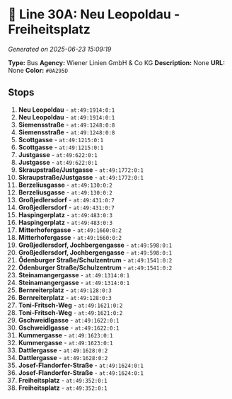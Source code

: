 # 🚌 Line 30A: Neu Leopoldau - Freiheitsplatz

*Generated on 2025-06-23 15:09:19*

**Type:** Bus
**Agency:** Wiener Linien GmbH & Co KG
**Description:** None
**URL:** None
**Color:** `#0A295D`

## Stops

1. **Neu Leopoldau** - `at:49:1914:0:1`
2. **Neu Leopoldau** - `at:49:1914:0:1`
3. **Siemensstraße** - `at:49:1248:0:8`
4. **Siemensstraße** - `at:49:1248:0:8`
5. **Scottgasse** - `at:49:1215:0:1`
6. **Scottgasse** - `at:49:1215:0:1`
7. **Justgasse** - `at:49:622:0:1`
8. **Justgasse** - `at:49:622:0:1`
9. **Skraupstraße/Justgasse** - `at:49:1772:0:1`
10. **Skraupstraße/Justgasse** - `at:49:1772:0:1`
11. **Berzeliusgasse** - `at:49:130:0:2`
12. **Berzeliusgasse** - `at:49:130:0:2`
13. **Großjedlersdorf** - `at:49:431:0:7`
14. **Großjedlersdorf** - `at:49:431:0:7`
15. **Haspingerplatz** - `at:49:483:0:3`
16. **Haspingerplatz** - `at:49:483:0:3`
17. **Mitterhofergasse** - `at:49:1660:0:2`
18. **Mitterhofergasse** - `at:49:1660:0:2`
19. **Großjedlersdorf, Jochbergengasse** - `at:49:598:0:1`
20. **Großjedlersdorf, Jochbergengasse** - `at:49:598:0:1`
21. **Ödenburger Straße/Schulzentrum** - `at:49:1541:0:2`
22. **Ödenburger Straße/Schulzentrum** - `at:49:1541:0:2`
23. **Steinamangergasse** - `at:49:1314:0:1`
24. **Steinamangergasse** - `at:49:1314:0:1`
25. **Bernreiterplatz** - `at:49:128:0:3`
26. **Bernreiterplatz** - `at:49:128:0:3`
27. **Toni-Fritsch-Weg** - `at:49:1621:0:2`
28. **Toni-Fritsch-Weg** - `at:49:1621:0:2`
29. **Gschweidlgasse** - `at:49:1622:0:1`
30. **Gschweidlgasse** - `at:49:1622:0:1`
31. **Kummergasse** - `at:49:1623:0:1`
32. **Kummergasse** - `at:49:1623:0:1`
33. **Dattlergasse** - `at:49:1628:0:2`
34. **Dattlergasse** - `at:49:1628:0:2`
35. **Josef-Flandorfer-Straße** - `at:49:1624:0:1`
36. **Josef-Flandorfer-Straße** - `at:49:1624:0:1`
37. **Freiheitsplatz** - `at:49:352:0:1`
38. **Freiheitsplatz** - `at:49:352:0:1`